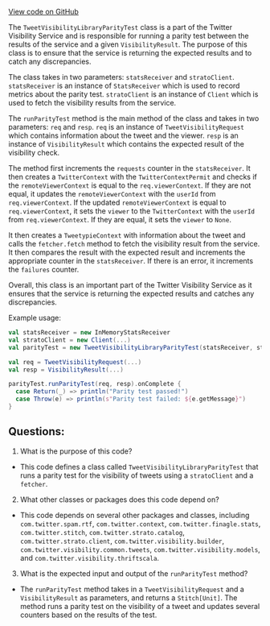 [View code on GitHub](https://github.com/misbahsy/the-algorithm/visibilitylib/src/main/scala/com/twitter/visibility/interfaces/tweets/TweetVisibilityLibraryParityTest.scala)

The `TweetVisibilityLibraryParityTest` class is a part of the Twitter Visibility Service and is responsible for running a parity test between the results of the service and a given `VisibilityResult`. The purpose of this class is to ensure that the service is returning the expected results and to catch any discrepancies. 

The class takes in two parameters: `statsReceiver` and `stratoClient`. `statsReceiver` is an instance of `StatsReceiver` which is used to record metrics about the parity test. `stratoClient` is an instance of `Client` which is used to fetch the visibility results from the service. 

The `runParityTest` method is the main method of the class and takes in two parameters: `req` and `resp`. `req` is an instance of `TweetVisibilityRequest` which contains information about the tweet and the viewer. `resp` is an instance of `VisibilityResult` which contains the expected result of the visibility check. 

The method first increments the `requests` counter in the `statsReceiver`. It then creates a `TwitterContext` with the `TwitterContextPermit` and checks if the `remoteViewerContext` is equal to the `req.viewerContext`. If they are not equal, it updates the `remoteViewerContext` with the `userId` from `req.viewerContext`. If the updated `remoteViewerContext` is equal to `req.viewerContext`, it sets the `viewer` to the `TwitterContext` with the `userId` from `req.viewerContext`. If they are equal, it sets the `viewer` to `None`. 

It then creates a `TweetypieContext` with information about the tweet and calls the `fetcher.fetch` method to fetch the visibility result from the service. It then compares the result with the expected result and increments the appropriate counter in the `statsReceiver`. If there is an error, it increments the `failures` counter. 

Overall, this class is an important part of the Twitter Visibility Service as it ensures that the service is returning the expected results and catches any discrepancies. 

Example usage:

```scala
val statsReceiver = new InMemoryStatsReceiver
val stratoClient = new Client(...)
val parityTest = new TweetVisibilityLibraryParityTest(statsReceiver, stratoClient)

val req = TweetVisibilityRequest(...)
val resp = VisibilityResult(...)

parityTest.runParityTest(req, resp).onComplete {
  case Return(_) => println("Parity test passed!")
  case Throw(e) => println(s"Parity test failed: ${e.getMessage}")
}
```
## Questions: 
 1. What is the purpose of this code?
- This code defines a class called `TweetVisibilityLibraryParityTest` that runs a parity test for the visibility of tweets using a `stratoClient` and a `fetcher`.

2. What other classes or packages does this code depend on?
- This code depends on several other packages and classes, including `com.twitter.spam.rtf`, `com.twitter.context`, `com.twitter.finagle.stats`, `com.twitter.stitch`, `com.twitter.strato.catalog`, `com.twitter.strato.client`, `com.twitter.visibility.builder`, `com.twitter.visibility.common.tweets`, `com.twitter.visibility.models`, and `com.twitter.visibility.thriftscala`.

3. What is the expected input and output of the `runParityTest` method?
- The `runParityTest` method takes in a `TweetVisibilityRequest` and a `VisibilityResult` as parameters, and returns a `Stitch[Unit]`. The method runs a parity test on the visibility of a tweet and updates several counters based on the results of the test.